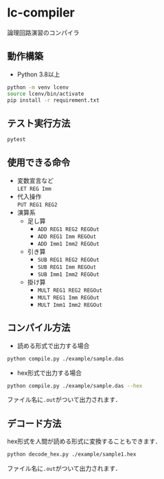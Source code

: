 # lc-compiler

論理回路演習のコンパイラ

## 動作構築

- Python 3.8以上

```bash
python -m venv lcenv
source lcenv/bin/activate
pip install -r requirement.txt
```

## テスト実行方法

```bash
pytest
```

## 使用できる命令

- 変数宣言など  
  `LET REG Imm`
- 代入操作  
  `PUT REG1 REG2`
- 演算系
    - 足し算
        - `ADD REG1 REG2 REGOut`
        - `ADD REG1 Imm REGOut`
        - `ADD Imm1 Imm2 REGOut`
    - 引き算
        - `SUB REG1 REG2 REGOut`
        - `SUB REG1 Imm REGOut`
        - `SUB Imm1 Imm2 REGOut`
    - 掛け算
        - `MULT REG1 REG2 REGOut`
        - `MULT REG1 Imm REGOut`
        - `MULT Imm1 Imm2 REGOut`

## コンパイル方法

- 読める形式で出力する場合

```bash
python compile.py ./example/sample.das
```

- hex形式で出力する場合

```bash
python compile.py ./example/sample.das --hex
```

ファイル名に`.out`がついて出力されます．

## デコード方法
hex形式を人間が読める形式に変換することもできます．  
```bash
python decode_hex.py ./example/sample1.hex 
```
ファイル名に`.out`がついて出力されます．
